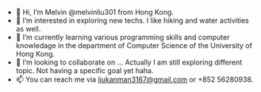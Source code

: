 - 👋 Hi, I’m Melvin @melvinliu301 from Hong Kong. 
- 👀 I’m interested in exploring new techs. I like hiking and water activities as well.
- 🌱 I’m currently learning various programming skills and computer knowledage in the department of Computer Science of the University of Hong Kong. 
- 💞️ I’m looking to collaborate on ... Actually I am still exploring different topic. Not having a specific goal yet haha. 
- 📫 You can reach me via liukanman3167@gmail.com or +852 56280938.

<!---
melvinliu301/melvinliu301 is a ✨ special ✨ repository because its `README.md` (this file) appears on your GitHub profile.
You can click the Preview link to take a look at your changes.
--->
